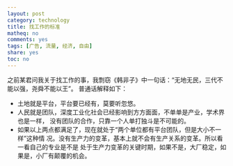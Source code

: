 ```yaml
---
layout: post
category: technology
title: 找工作的标准
matheq: no
comments: yes
tags: [广告, 流量, 经济, 自由]
share: yes
toc: no
---
```


之前某君问我关于找工作的事，我剽窃《韩非子》中一句话：“无地无民，三代不能以强，尧舜不能以王”。
普通话解释如下：

- 土地就是平台，平台要已经有，莫要听忽悠。
- 人民就是团队，深度工业化社会已经影响到方方面面，不单单是产业，学术界也是一样，
  没有团队的合作，只靠一个人单打独斗是不可能的。
- 如果以上两点都满足了，现在就处于“两个单位都有平台团队，但是大小不一样”这种情
  况。没有生产力的变革，基本上就不会有生产关系的变革。所以看一看自己的专业是不是
  处于生产力变革的关键时期，如果不是，大厂稳定，如果是，小厂有颠覆的机会。
